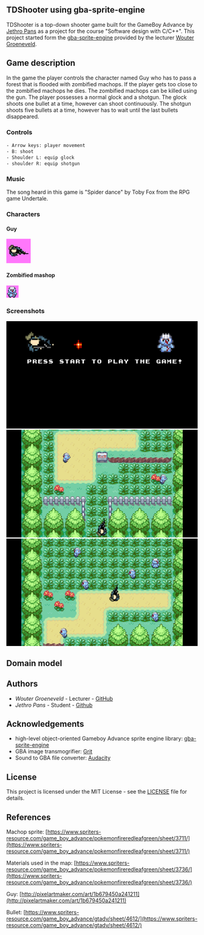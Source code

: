 
## TDShooter using gba-sprite-engine

TDShooter is a top-down shooter game built for the GameBoy Advance by [Jethro Pans](https://github.com/Jettypanini) as a project for the course "Software design with C/C++". This project started form the [gba-sprite-engine](https://github.com/wgroeneveld/gba-sprite-engine) provided by the lecturer [Wouter Groeneveld](https://github.com/wgroeneveld).

## Game description
In the game the player controls the character named Guy who has to pass a forest that is flooded with zombified machops. If the player gets too close to the zombified machops he dies. The zombified machops can be killed using the gun. The player possesses a normal glock and a shotgun. The glock shoots one bullet at a time, however can shoot continuously. The shotgun shoots five bullets at a time, however has to wait until the last bullets disappeared.

### Controls
```
- Arrow keys: player movement
- B: shoot
- Shoulder L: equip glock
- shoulder R: equip shotgun
```

### Music
The song heard in this game is "Spider dance" by Toby Fox from the RPG game Undertale.

### Characters
#### Guy
<img src="https://github.com/Jettypanini/gba-sprite-engine/blob/master/JethroPans_TDShooter/img/guy_64_64.png">

#### Zombified mashop
<img src="https://github.com/Jettypanini/gba-sprite-engine/blob/master/JethroPans_TDShooter/img/enemy_32.png">

### Screenshots
<img src="https://github.com/Jettypanini/gba-sprite-engine/blob/master/JethroPans_TDShooter/img/homescreen.PNG">
<img src="https://github.com/Jettypanini/gba-sprite-engine/blob/master/JethroPans_TDShooter/img/screenshot1.PNG">
<img src="https://github.com/Jettypanini/gba-sprite-engine/blob/master/JethroPans_TDShooter/img/screenshot.PNG">

## Domain model

## Authors
* *Wouter Groeneveld* - Lecturer - [GitHub](https://github.com/wgroeneveld)
* *Jethro Pans* - Student - [Github](https://github.com/Jettypanini)

## Acknowledgements
* high-level object-oriented Gameboy Advance sprite engine library: [gba-sprite-engine](https://github.com/wgroeneveld/gba-sprite-engine)
* GBA image transmogrifier: [Grit](https://www.coranac.com/man/grit/html/grit.htm)
* Sound to GBA file converter: [Audacity](https://www.audacityteam.org/download/)

## License
This project is licensed under the MIT License - see the [LICENSE](LICENSE) file for details.

## References
Machop sprite: [https://www.spriters-resource.com/game_boy_advance/pokemonfireredleafgreen/sheet/3711/](https://www.spriters-resource.com/game_boy_advance/pokemonfireredleafgreen/sheet/3711/)

Materials used in the map: [https://www.spriters-resource.com/game_boy_advance/pokemonfireredleafgreen/sheet/3736/](https://www.spriters-resource.com/game_boy_advance/pokemonfireredleafgreen/sheet/3736/)

Guy: [http://pixelartmaker.com/art/1b679450a241211](http://pixelartmaker.com/art/1b679450a241211)

Bullet: [https://www.spriters-resource.com/game_boy_advance/gtadv/sheet/4612/](https://www.spriters-resource.com/game_boy_advance/gtadv/sheet/4612/)
